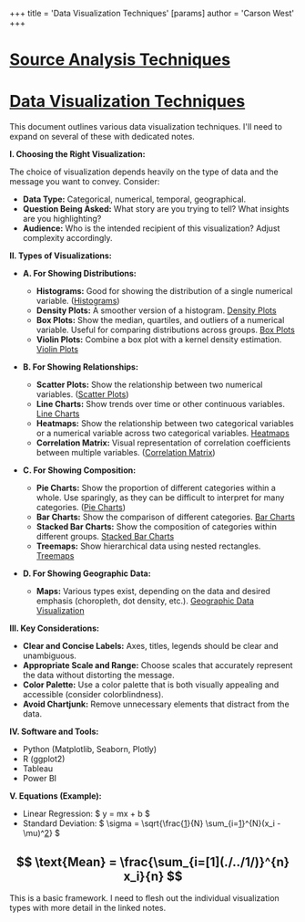 +++
 title = 'Data Visualization Techniques'
[params]
	author = 'Carson West'
+++
# [Source Analysis Techniques](./../source-analysis-techniques/)
# [Data Visualization Techniques](./../data-visualization-techniques/)

This document outlines various data visualization techniques.  I'll need to expand on several of these with dedicated notes.

**I. Choosing the Right Visualization:**

The choice of visualization depends heavily on the type of data and the message you want to convey.  Consider:

* **Data Type:**  Categorical, numerical, temporal, geographical.
* **Question Being Asked:** What story are you trying to tell?  What insights are you highlighting?
* **Audience:**  Who is the intended recipient of this visualization?  Adjust complexity accordingly.

**II.  Types of Visualizations:**

* **A. For Showing Distributions:**
    * **Histograms:**  Good for showing the distribution of a single numerical variable.  ([Histograms](./../histograms/))
    * **Density Plots:**  A smoother version of a histogram. [Density Plots](./../density-plots/)
    * **Box Plots:** Show the median, quartiles, and outliers of a numerical variable. Useful for comparing distributions across groups. [Box Plots](./../box-plots/)
    * **Violin Plots:** Combine a box plot with a kernel density estimation.  [Violin Plots](./../violin-plots/)

* **B. For Showing Relationships:**
    * **Scatter Plots:** Show the relationship between two numerical variables.  ([Scatter Plots](./../scatter-plots/))
    * **Line Charts:** Show trends over time or other continuous variables. [Line Charts](./../line-charts/)
    * **Heatmaps:** Show the relationship between two categorical variables or a numerical variable across two categorical variables. [Heatmaps](./../heatmaps/)
    * **Correlation Matrix:**  Visual representation of correlation coefficients between multiple variables.  ([Correlation Matrix](./../correlation-matrix/))

* **C. For Showing Composition:**
    * **Pie Charts:** Show the proportion of different categories within a whole.  Use sparingly, as they can be difficult to interpret for many categories.  ([Pie Charts](./../pie-charts/))
    * **Bar Charts:** Show the comparison of different categories.  [Bar Charts](./../bar-charts/)
    * **Stacked Bar Charts:**  Show the composition of categories within different groups. [Stacked Bar Charts](./../stacked-bar-charts/)
    * **Treemaps:** Show hierarchical data using nested rectangles. [Treemaps](./../treemaps/)

* **D. For Showing Geographic Data:**
    * **Maps:**  Various types exist, depending on the data and desired emphasis (choropleth, dot density, etc.). [Geographic Data Visualization](./../geographic-data-visualization/)


**III.  Key Considerations:**

* **Clear and Concise Labels:** Axes, titles, legends should be clear and unambiguous.
* **Appropriate Scale and Range:** Choose scales that accurately represent the data without distorting the message.
* **Color Palette:** Use a color palette that is both visually appealing and accessible (consider colorblindness).
* **Avoid Chartjunk:** Remove unnecessary elements that distract from the data.

**IV.  Software and Tools:**

* Python (Matplotlib, Seaborn, Plotly)
* R (ggplot2)
* Tableau
* Power BI


**V. Equations (Example):**

* Linear Regression:   $ y = mx + b $ 
* Standard Deviation:   $ \sigma = \sqrt{\frac{[1](./../1/)}{N} \sum_{i=[1](./../1/)}^{N}(x_i - \mu)^[2](./../2/)} $ 

##  $$  \text{Mean} = \frac{\sum_{i=[1](./../1/)}^{n} x_i}{n}  $$  
This is a basic framework.  I need to flesh out the individual visualization types with more detail in the linked notes.

